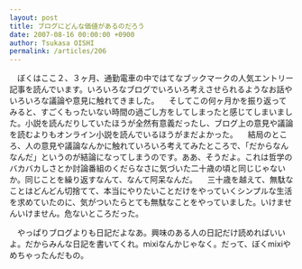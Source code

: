 ```yaml
---
layout: post
title: ブログにどんな価値があるのだろう
date: 2007-08-16 00:00:00 +0900
author: Tsukasa OISHI
permalink: /articles/206
---
```


　ぼくはここ２、３ヶ月、通勤電車の中ではてなブックマークの人気エントリー記事を読んでいます。いろいろなブログでいろいろ考えさせられるようなお話やいろいろな議論や意見に触れてきました。
　そしてこの何ヶ月かを振り返ってみると、すごくもったいない時間の過ごし方をしてしまったと感じてしまいました。小説を読んだりしていたほうが全然有意義だったし、ブログ上の意見や議論を読むよりもオンライン小説を読んでいるほうがまだよかった。
　結局のところ、人の意見や議論なんかに触れていろいろ考えてみたところで、「だからなんなんだ」というのが結論になってしまうのです。ああ、そうだよ。これは哲学のバカバカしさとか討論番組のくだらなさに気づいた二十歳の頃と同じじゃないか。同じことを繰り返すなんて、なんて阿呆なんだ。
　三十歳を越えて、無駄なことはどんどん切捨てて、本当にやりたいことだけをやっていくシンプルな生活を求めていたのに、気がついたらとても無駄なことをやっていました。いけませんいけません。危ないところだった。

　やっぱりブログよりも日記だよなあ。興味のある人の日記だけ読めればいいよ。だからみんな日記を書いてくれ。mixiなんかじゃなく。だって、ぼくmixiやめちゃったんだもの。

